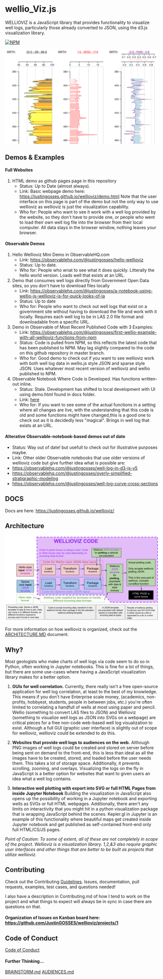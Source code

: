 # wellio_Viz.js

WELLIOVIZ is a JavaScript library that provides functionality to visualize well logs, particularly those already converted to JSON, using the d3.js visualization library.

[![NPM](https://nodei.co/npm/wellioviz.png?compact=true)](https://npmjs.org/package/wellioviz)

<a href="https://observablehq.com/@justingosses/well-log-in-d3-js-v5-notebook-2"><img src="docs/images/well_log_screenshot_new.png"></a>


## Demos & Examples
#### Full Websites
1. HTML demo as github pages page in this repository
    - Status: Up to Date (almost always). 
    - Link: Basic webpage demo here: https://justingosses.github.io/wellioviz/demo.html Note that the user interface on this page is part of the demo but not the only way to use wellioviz as wellioviz is just the visualization capability.
    - Who for: People who want to see it work with a well log provided by the website, so they don't have to provide one, or people who went to load their own well log file into the browser from their local computer. All data stays in the browser window, nothing leaves your browser.

#### Observable Demos
1. Hello Wellioviz Mini Demo in ObservableHQ.com
    - Link: https://observablehq.com/@justingosses/hello-wellioviz
    - Status: Up to date.
    - Who for: People who wnat to see what it does quickly. Litterally the hello world version. Loads well that exists at an URL.
2. Demo that consumes well logs directly from Government Open Data sites, so you don't have to download files locally
    - Link: https://observablehq.com/@justingosses/a-notebook-using-wellio-js-wellioviz-js-for-quick-looks-of-la
    - Status: Up to date
    - Who for: People who want to check out well logs that exist on a government site without having to download the file and work with it locally. Requires each well log to be in LAS 2.0 file format and downloadable from a specific URL.
3. Demo in Observable of Most Recent Published Code with 3 Examples:
    - Link: <a href="https://observablehq.com/@justingosses/first-wellio-example-with-all-wellioviz-functions-from-npm">https://observablehq.com/@justingosses/first-wellio-example-with-all-wellioviz-functions-from-npm</a>
    - Status: Code is pulled from NPM, so this reflects the latest code that has been published to NPM. May lag slightly compared to the code on this github repository in master branch. 
    - Who for: Good demo to check out if you want to see wellioviz work with both well log data in wellio.js style JSON and sparse style JSON. Uses whatever most recent version of wellioviz and wellio published to NPM.
4. Observable Notebook Where Code is Developed. Has functions written-out inline. 
    - Status: Stale. Development has shifted to local development with UI using demo.html found in docs folder. 
    - Link: <a href="https://observablehq.com/@justingosses/well-log-in-d3-js-v5-notebook-2">here</a>
    - Who for: If you want to see some of the actual functions in a setting where all changes are live, with the understanding that this code is old and some functions might have changed,this is a good one to check out as it is decidedly less "magical". Brings in well log that exists at an URL.


#### Alterative Observable-notebook-based demos out of date
- Status: Way out of date! but usefull to check out for illustrative purposes maybe.
- Link: Other older Observable notebooks that use older versions of wellioviz code but give further idea what is possible are: 
- https://observablehq.com/@justingosses/well-log-in-d3-js-v5
- https://observablehq.com/@justingosses/overly-simplified-stratigraphic-modeling
- https://observablehq.com/@justingosses/well-log-curve-cross-sections

## DOCS
Docs are here: https://justingosses.github.io/wellioviz/  

## Architecture 
<a href="images/wellioviz_architecture.png"><img src="docs/images/wellioviz_architecture.png"></a>

For more information on how wellioviz is organized, check out the <a href="docs/ARCHITECTURE.MD">ARCHITECTURE.MD</a> document. 


## Why?

Most geologists who make charts of well logs via code seem to do so in Python, often working in Jupyter notebooks. This is fine for a lot of things, but there are some use-cases where having a JavaScript visualization library makes for a better option.

1. <b>GUIs for well correlation.</b> Currently, there really isn't a free open-source application for well log correlation, at least to the best of my knowledge. This means if you don't have Enterprise scale money, (academics, non-profits, hobbyest, students, people in between jobs, etc.) you're often limited to correlating a handfull of wells at most using paper and pencil. Wellio (something to convert LAS files to JSON) and Wellioviz (something to visualize well logs as JSON into SVGs on a webpage) are critical pieces for a free non-code web-based well log visualization to exist. Although a full GUI (graphic user interface) is slightly out of scope for wellioviz, wellioviz could be extended to do this. 

2. <b>Websites that provide well logs to audiences on the web.</b> Although PNG images of well logs could be created and stored on server before being sent on demand to the front-end, this is less than ideal as all the images have to be created, stored, and loaded before the user needs them. This takes a lot of storage space. Additionally, it prevents scrolling, zooming, and overlays. Visualizing the logs on the fly in JavaScript is a better option for websites that want to given users an idea what a well log contains.

3. <b>Interactive well plotting with export into SVG or full HTML Pages from inside Jupyter Notebook</b>  Building the visualization in JavaScript also opens up the possibility of working in a Jupyter notebook and exporting wells as SVGs or full HTML webpages. Additionally, there aren't any limits on interactivity that you might hit in a python visualization package that is wrapping JavaScript behind the scenes. Kepler.gl in Jupyter is an example of this functionality where beautiful maps get created inside Jupyter notebook and get published as self-contained front-end only full HTML/CS/JS pages.

<i>Point of Caution: To some of extent, all of these are not completely in scope of the project. Wellioviz is a visualization library. 1,2,&3 also require graphic user interfaces and other things that are better to be built as projects that utilize wellioviz.</i>


## Contributing
Check out the Contributing <a href="https://justingosses.github.io/wellioviz/#contributing">Guidelines</a>. Issues, documentation, pull requests, examples, test cases, and questions needed!

I also have a description in Contributing.md of how I tend to work on the project and what things to expect will always be in sync in case there are questions on that.

#### Organization of Issues on Kanban board here: https://github.com/JustinGOSSES/wellioviz/projects/1

## Code of Conduct
<a href="CODE_OF_CONDUCT.md">Code of Conduct</a>


#### Further Thinking...

<a href="docs/BRAINSTORMS.md">BRAINSTORM.md</a>
<a href="docs/audiences.md">AUDIENCES.md</a>

